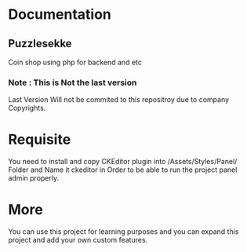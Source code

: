 # Documentation

## Puzzlesekke

Coin shop using php for backend and etc

### Note : This is Not the last version 
Last Version Will not be commited to this repositroy due to company Copyrights.

# Requisite
You need to install and copy CKEditor plugin into /Assets/Styles/Panel/ Folder and Name it ckeditor 
in Order to be able to run the project panel admin properly.

# More

You can use this project for learning purposes and you can expand this project and add your own custom features.
